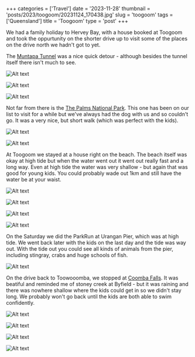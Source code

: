 +++
categories = ['Travel']
date = '2023-11-28'
thumbnail = 'posts/2023/toogoom/20231124_170438.jpg'
slug = 'toogoom'
tags = ['Queensland']
title = 'Toogoom'
type = 'post'
+++

We had a family holiday to Hervey Bay, with a house booked at Toogoom and took the oppurtunity on the shorter drive up to visit some of the places on the drive north we hadn't got to yet.

The [Muntapa Tunnel](https://www.tr.qld.gov.au/facilities-recreation/parks-gardens/parks-by-location/cooyar-muntapa-tunnel1) was a nice quick detour - although besides the tunnel itself there isn't much to see. 

![Alt text](20231124_094557.jpg) 

![Alt text](20231124_094817.jpg) 

![Alt text](20231124_100703.jpg) 

Not far from there is the [The Palms National Park](https://parks.des.qld.gov.au/parks/palms). This one has been on our list to visit for a while but we've always had the dog with us and so couldn't go. It was a very nice, but short walk (which was perfect with the kids). 

![Alt text](20231124_105819.jpg) 

![Alt text](20231124_111453.jpg) 

At Toogoom we stayed at a house right on the beach. The beach itself was okay at high tide but when the water went out it went out really fast and a long way. Even at high tide the water was very shallow - but again that was good for young kids. You could probably wade out 1km and still have the water be at your waist. 

![Alt text](20231124_170438.jpg) 

![Alt text](20231124_171431.jpg) 

![Alt text](20231126_154828.jpg) 

![Alt text](20231127_083714.jpg) 

On the Saturday we did the ParkRun at Urangan Pier, which was at high tide. We went back later with the kids on the last day and the tide was way out. With the tide out you could see all kinds of animals from the pier, including stingray, crabs and huge schools of fish. 

![Alt text](20231127_170913.jpg) 

On the drive back to Toowooomba, we stopped at [Coomba Falls](
https://www.discoversouthburnett.com.au/attractions/national-parks-and-reverves/coomba-falls/). It was beatiful and reminded me of stoney creek at Byfield - but it was raining and there was nowhere shallow where the kids could get in so we didn't stay long. We probably won't go back until the kids are both able to swim confidently. 

![Alt text](20231128_111103.jpg) 

![Alt text](20231128_111458.jpg) 

![Alt text](20231128_111943.jpg) 

![Alt text](20231128_112210.jpg)